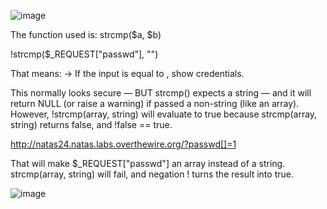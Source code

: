 ![image](https://github.com/user-attachments/assets/db15b619-4f6a-4a67-b50e-0c2340fe5f43)


The function used is: strcmp($a, $b)

!strcmp($_REQUEST["passwd"], "<censored>")

That means:
→ If the input is equal to <censored>, show credentials.

This normally looks secure — BUT strcmp() expects a string — and it will return NULL (or raise a warning) if passed a non-string (like an array). However, !strcmp(array, string) will evaluate to true because strcmp(array, string) returns false, and !false == true.

http://natas24.natas.labs.overthewire.org/?passwd[]=1

That will make $_REQUEST["passwd"] an array instead of a string. strcmp(array, string) will fail, and negation ! turns the result into true.

![image](https://github.com/user-attachments/assets/fb35a59d-e0ab-427e-a4d7-7d8343157154)
